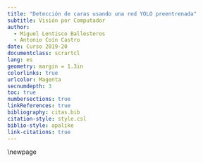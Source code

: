 ```yaml
---
title: "Detección de caras usando una red YOLO preentrenada"
subtitle: Visión por Computador
author:
  - Miguel Lentisco Ballesteros
  - Antonio Coín Castro
date: Curso 2019-20
documentclass: scrartcl
lang: es
geometry: margin = 1.3in
colorlinks: true
urlcolor: Magenta
secnumdepth: 3
toc: true
numbersections: true
linkReferences: true
bibliography: citas.bib
citation-style: style.csl
biblio-style: apalike
link-citations: true
---
```


\newpage
